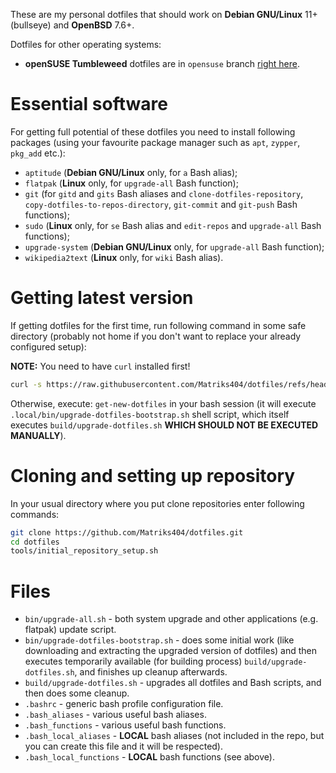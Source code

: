 These are my personal dotfiles that should work on **Debian GNU/Linux** 11+ (bullseye) and **OpenBSD** 7.6+.

Dotfiles for other operating systems:

* **openSUSE Tumbleweed** dotfiles are in `opensuse` branch [right here](https://github.com/Matriks404/dotfiles/tree/opensuse).

# Essential software

For getting full potential of these dotfiles you need to install following packages (using your favourite package manager such as `apt`, `zypper`, `pkg_add` etc.):

* `aptitude` (**Debian GNU/Linux** only, for `a` Bash alias);
* `flatpak` (**Linux** only, for `upgrade-all` Bash function);
* `git` (for `gitd` and `gits` Bash aliases and `clone-dotfiles-repository`, `copy-dotfiles-to-repos-directory`, `git-commit` and `git-push` Bash functions);
* `sudo` (**Linux** only, for `se` Bash alias and `edit-repos` and `upgrade-all` Bash functions);
* `upgrade-system` (**Debian GNU/Linux** only, for `upgrade-all` Bash function);
* `wikipedia2text` (**Linux** only, for `wiki` Bash alias).

# Getting latest version

If getting dotfiles for the first time, run following command in some safe directory (probably not home if you don't want to replace your already configured setup):

**NOTE:** You need to have `curl` installed first!

```bash
curl -s https://raw.githubusercontent.com/Matriks404/dotfiles/refs/heads/master/.local/bin/upgrade-dotfiles-bootstrap.sh | sh
```

Otherwise, execute: `get-new-dotfiles` in your bash session (it will execute `.local/bin/upgrade-dotfiles-bootstrap.sh` shell script, which itself executes `build/upgrade-dotfiles.sh` **WHICH SHOULD NOT BE EXECUTED MANUALLY**).

# Cloning and setting up repository

In your usual directory where you put clone repositories enter following commands:

```bash
git clone https://github.com/Matriks404/dotfiles.git
cd dotfiles
tools/initial_repository_setup.sh
```

# Files

* `bin/upgrade-all.sh` - both system upgrade and other applications (e.g. flatpak) update script.
* `bin/upgrade-dotfiles-bootstrap.sh` - does some initial work (like downloading and extracting the upgraded version of dotfiles) and then executes temporarily available (for building process) `build/upgrade-dotfiles.sh`, and finishes up cleanup afterwards.
* `build/upgrade-dotfiles.sh` - upgrades all dotfiles and Bash scripts, and then does some cleanup.
* `.bashrc` - generic bash profile configuration file.
* `.bash_aliases` - various useful bash aliases.
* `.bash_functions` - various useful bash functions.
* `.bash_local_aliases` - **LOCAL** bash aliases (not included in the repo, but you can create this file and it will be respected).
* `.bash_local_functions` - **LOCAL** bash functions (see above).
